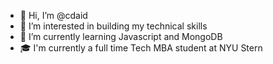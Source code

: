 - 👋 Hi, I’m @cdaid
- 👀 I’m interested in building my technical skills
- 🌱 I’m currently learning Javascript and MongoDB
- 🎓 I'm currently a full time Tech MBA student at NYU Stern

<!---
cdaid/cdaid is a ✨ special ✨ repository because its `README.md` (this file) appears on your GitHub profile.
You can click the Preview link to take a look at your changes.
--->
